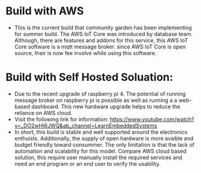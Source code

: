 # Build with AWS 
- This is the current build that community garden has been implementing for summer build. The AWS IoT Core was introduced by database team. Although, there are features and addons for this service, this AWS IoT Core software is a mqtt message broker. since AWS IoT Core is open source, their is now fee involve while using this software.

# Build with Self Hosted Soluation:
- Due to the recent upgrade of raspberry pi 4. The potential of running message broker on raspberry pi is possible as well as running a a web-based dashboard. This new hardware upgrade helps to reduce the reliance on AWS cloud.
- Visit the following link for information: https://www.youtube.com/watch?v=_DO2wHI6JWQ&ab_channel=LearnEmbeddedSystems
- In short, this build is stable and well supported around the electronics enthuists. Additionally, the supply of open hardware is more avaible and budget friendly toward consummer. The only limitation is that the lack of automation and scalability for this model. Compare AWS cloud based solution, this require user manually install the required services and need an end program or an end user to verify the usability.   


